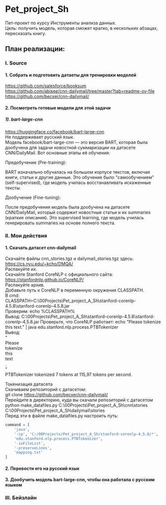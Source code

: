# Pet_project_Sh
Пет-проект по курсу Инструменты анализа данных.           
Цель: получить модель, которая сможет кратко, в нескольких абзацах, пересказать книгу. 
## План реализации:
### I. Source
#### 1. Собрать и подготовить датаеты для тренировки моделей
https://github.com/salesforce/booksum             
https://github.com/abisee/cnn-dailymail/tree/master?tab=readme-ov-file       
https://github.com/becxer/cnn-dailymail/      
#### 2. Посмотреть готовые модели для этой задачи
##### 1). bart-large-cnn       
https://huggingface.co/facebook/bart-large-cnn          
Не поддерживает русский язык.    
Модель facebook/bart-large-cnn — это версия BART, которая была дообучена для задачи новостной суммаризации на датасете CNN/DailyMail. Вот основные этапы её обучения:

Предобучение (Pre-training):

BART изначально обучалась на большом корпусе текстов, включая книги, статьи и другие данные. Это обучение было "самообучением" (self-supervised), где модель училась восстанавливать искаженные тексты.

Дообучение (Fine-tuning):

После предобучения модель была дообучена на датасете CNN/DailyMail, который содержит новостные статьи и их summaries (краткие описания). Это supervised learning, где модель училась генерировать summaries на основе полного текста.

### II. Мои действия
#### 1. Скачать датасет cnn-dailymail    
Скачайте файлы cnn_stories.tgz и dailymail_stories.tgz здесь:      
https://cs.nyu.edu/~kcho/DMQA/          
Распакуйте их.        
Скачайте Stanford CoreNLP с официального сайта:       
https://stanfordnlp.github.io/CoreNLP/            
Распакуйте архив.       
Добавьте путь к CoreNLP в переменную окружения CLASSPATH.    
В cmd:      
CLASSPATH=C:\00Projects\Pet_project_A_Sh\stanford-corenlp-4.5.8\stanford-corenlp-4.5.8.jar             
Проверим: echo %CLASSPATH%        
Вывод: C:\00Projects\Pet_project_A_Sh\stanford-corenlp-4.5.8\stanford-corenlp-4.5.8.jar
Проверьте, что CoreNLP работает:
echo "Please tokenize this text." | java edu.stanford.nlp.process.PTBTokenizer         
Вывод:        
  "        
  Please      
  tokenize        
  this       
  text        
  .      
  "       
  PTBTokenizer tokenized 7 tokens at 115,97 tokens per second.

Токенизация датасета      
Скачиваем репозиторий с датасетом:       
git clone https://github.com/becxer/cnn-dailymail/        
Перейдите в директорию, куда вы скачали репозиторий с датасетом       
python make_datafiles.py C:\00Projects\Pet_project_A_Sh\cnn\stories C:\00Projects\Pet_project_A_Sh\dailymail\stories       
Перед эти в файле make_datafiles.py настроить путь:       
```python
command = [
    'java',
    '-cp', 'C:/00Projects/Pet_project_A_Sh/stanford-corenlp-4.5.8/*',  # Укажи путь к JAR-файлам
    'edu.stanford.nlp.process.PTBTokenizer',
    '-ioFileList',
    '-preserveLines',
    'mapping.txt'
]
```

#### 2. Перевести его на русский язык 
#### 3. Дообучить модель bart-large-cnn, чтобы она работала с русским языком

### III. Бейзлайн   
